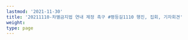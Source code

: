 ```yaml
---
lastmod: '2021-11-30'
title: '20211110-차별금지법 연내 제정 촉구 #평등길1110 행진, 집회, 기자회견'
weight: 
type: page
---
```

